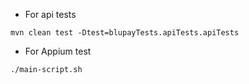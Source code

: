 - For api tests

``` mvn clean test -Dtest=blupayTests.apiTests.apiTests ```

- For Appium test

``` ./main-script.sh ```
